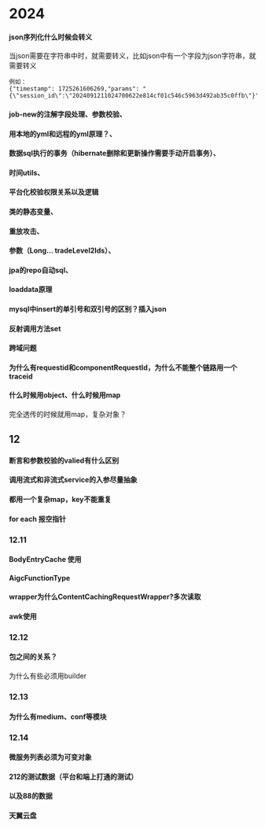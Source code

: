 # 2024
#### json序列化什么时候会转义
当json需要在字符串中时，就需要转义，比如json中有一个字段为json字符串，就需要转义

    例如：
    {"timestamp": 1725261606269,"params": "{\"session_id\":\"2024091211024700622e814cf01c546c5963d492ab35c0ffb\"}"
#### job-new的注解字段处理、参数校验、
#### 用本地的yml和远程的yml原理？、
#### 数据sql执行的事务（hibernate删除和更新操作需要手动开启事务）、
#### 时间utils、
#### 平台化校验权限关系以及逻辑
#### 类的静态变量、
#### 重放攻击、
#### 参数（Long... tradeLevel2Ids）、
#### jpa的repo自动sql、
#### loaddata原理
#### mysql中insert的单引号和双引号的区别？插入json
#### 反射调用方法set
#### 跨域问题
#### 为什么有requestid和componentRequestId，为什么不能整个链路用一个traceid
#### 什么时候用object、什么时候用map
完全透传的时候就用map，复杂对象？
## 12
#### 断言和参数校验的valied有什么区别
#### 调用流式和非流式service的入参尽量抽象
#### 都用一个复杂map，key不能重复
#### for each 报空指针
### 12.11
#### BodyEntryCache 使用
#### AigcFunctionType
#### wrapper为什么ContentCachingRequestWrapper?多次读取
#### awk使用
### 12.12
#### 包之间的关系？
为什么有些必须用builder
### 12.13
#### 	为什么有medium、conf等模块
### 12.14 
#### 微服务列表必须为可变对象
#### 212的测试数据（平台和端上打通的测试）
#### 以及88的数据
#### 天翼云盘


<!--stackedit_data:
eyJoaXN0b3J5IjpbNzk5MTkzOTE0LDE3MzcyNjEwNjgsLTEwMj
A0NzI5MDAsNTIyNzEyMjYxLDQ2NTU5NTg1LDEyNjYxNzQ2MDIs
LTIwOTg4Nzc0OSwtMTk5NzAyNTcyOSw4OTgzNzMzMzAsLTU1MD
gzMDQ1NywzNjgyNDM2LC0xMDcxNTI0MzI5LDE5NjEyMzg0MCw3
MzA5OTgxMTZdfQ==
-->